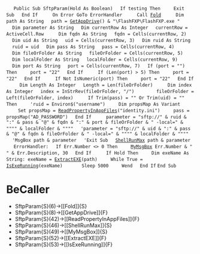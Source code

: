 &nbsp;&nbsp;&nbsp;&nbsp;
`Public Sub SftpParam(Hold As Boolean)`
&nbsp;&nbsp;&nbsp;&nbsp;`If testing Then`
&nbsp;&nbsp;&nbsp;&nbsp;&nbsp;&nbsp;&nbsp;&nbsp;`Exit Sub`
&nbsp;&nbsp;&nbsp;&nbsp;`End If`
&nbsp;&nbsp;&nbsp;&nbsp;
&nbsp;&nbsp;&nbsp;&nbsp;`On Error GoTo ErrorHandler`
&nbsp;&nbsp;&nbsp;&nbsp;
&nbsp;&nbsp;&nbsp;&nbsp;`Call `[`Fold`](Fold)
&nbsp;&nbsp;&nbsp;&nbsp;
&nbsp;&nbsp;&nbsp;&nbsp;`Dim path As String`
&nbsp;&nbsp;&nbsp;&nbsp;`path = `[`GetAppDrive`](GetAppDrive)`() & "\FlashFXP\FlashFXP.exe "`
&nbsp;&nbsp;&nbsp;&nbsp;
&nbsp;&nbsp;&nbsp;&nbsp;`Dim parameter As String`
&nbsp;&nbsp;&nbsp;&nbsp;`Dim currentRow As Integer`
&nbsp;&nbsp;&nbsp;&nbsp;`currentRow = ActiveCell.Row`
&nbsp;&nbsp;&nbsp;&nbsp;
&nbsp;&nbsp;&nbsp;&nbsp;`Dim fqdn As String`
&nbsp;&nbsp;&nbsp;&nbsp;`fqdn = Cells(currentRow, 2)`
&nbsp;&nbsp;&nbsp;&nbsp;`Dim uid As String`
&nbsp;&nbsp;&nbsp;&nbsp;`uid = Cells(currentRow, 3)`
&nbsp;&nbsp;&nbsp;&nbsp;`Dim ruid As String`
&nbsp;&nbsp;&nbsp;&nbsp;`ruid = uid`
&nbsp;&nbsp;&nbsp;&nbsp;`Dim pass As String`
&nbsp;&nbsp;&nbsp;&nbsp;`pass = Cells(currentRow, 4)`
&nbsp;&nbsp;&nbsp;&nbsp;
&nbsp;&nbsp;&nbsp;&nbsp;`Dim fileOrFolder As String`
&nbsp;&nbsp;&nbsp;&nbsp;`fileOrFolder = Cells(currentRow, 5)`
&nbsp;&nbsp;&nbsp;&nbsp;
&nbsp;&nbsp;&nbsp;&nbsp;`Dim localFolder As String`
&nbsp;&nbsp;&nbsp;&nbsp;`localFolder = Cells(currentRow, 9)`
&nbsp;&nbsp;&nbsp;&nbsp;
&nbsp;&nbsp;&nbsp;&nbsp;`Dim port As String`
&nbsp;&nbsp;&nbsp;&nbsp;`port = Cells(currentRow, 7)`
&nbsp;&nbsp;&nbsp;&nbsp;`If (port = "") Then`
&nbsp;&nbsp;&nbsp;&nbsp;&nbsp;&nbsp;&nbsp;&nbsp;`port = "22"`
&nbsp;&nbsp;&nbsp;&nbsp;`End If`
&nbsp;&nbsp;&nbsp;&nbsp;
&nbsp;&nbsp;&nbsp;&nbsp;`If (Len(port) > 5) Then`
&nbsp;&nbsp;&nbsp;&nbsp;&nbsp;&nbsp;&nbsp;&nbsp;`port = "22"`
&nbsp;&nbsp;&nbsp;&nbsp;`End If`
&nbsp;&nbsp;&nbsp;&nbsp;
&nbsp;&nbsp;&nbsp;&nbsp;`If Not IsNumeric(port) Then`
&nbsp;&nbsp;&nbsp;&nbsp;&nbsp;&nbsp;&nbsp;&nbsp;`port = "22"`
&nbsp;&nbsp;&nbsp;&nbsp;`End If`
&nbsp;&nbsp;&nbsp;&nbsp;
&nbsp;&nbsp;&nbsp;&nbsp;`Dim Length As Integer`
&nbsp;&nbsp;&nbsp;&nbsp;`Length = Len(fileOrFolder)`
&nbsp;&nbsp;&nbsp;&nbsp;
&nbsp;&nbsp;&nbsp;&nbsp;`Dim index As Integer`
&nbsp;&nbsp;&nbsp;&nbsp;`index = InStrRev(fileOrFolder, "/")`
&nbsp;&nbsp;&nbsp;&nbsp;
&nbsp;&nbsp;&nbsp;&nbsp;
&nbsp;&nbsp;&nbsp;&nbsp;`fileOrFolder = Left(fileOrFolder, index)`
&nbsp;&nbsp;&nbsp;&nbsp;
&nbsp;&nbsp;&nbsp;&nbsp;`If Trim(pass) = "" Or Trim(uid) = "" Then`
&nbsp;&nbsp;&nbsp;&nbsp;&nbsp;&nbsp;&nbsp;&nbsp;`'ruid = Environ$("username")`
&nbsp;&nbsp;&nbsp;&nbsp;&nbsp;&nbsp;&nbsp;&nbsp;`Dim propsMap As Variant`
&nbsp;&nbsp;&nbsp;&nbsp;&nbsp;&nbsp;&nbsp;&nbsp;`Set propsMap = `[`ReadPropertyInAppFiles`](ReadPropertyInAppFiles)`("identity.ini")`
&nbsp;&nbsp;&nbsp;&nbsp;&nbsp;&nbsp;&nbsp;&nbsp;`pass = propsMap("AD_PASSWORD")`
&nbsp;&nbsp;&nbsp;&nbsp;`End If`
&nbsp;&nbsp;&nbsp;&nbsp;
&nbsp;&nbsp;&nbsp;&nbsp;`parameter = "sftp://" & ruid & ":" & pass & "@" & fqdn & ":" & port & fileOrFolder & " -local=" & """" & localFolder & """"`
&nbsp;&nbsp;&nbsp;&nbsp;`'parameter = "sftp://" & uid & ":" & pass & "@" & fqdn & fileOrFolder & " -local=" & """" & localFolder & """"`
&nbsp;&nbsp;&nbsp;&nbsp;`'MsgBox path & parameter`
&nbsp;&nbsp;&nbsp;&nbsp;`'Exit Sub`
&nbsp;&nbsp;&nbsp;&nbsp;[`ShellRunMax`](ShellRunMax)` path & parameter`
&nbsp;&nbsp;&nbsp;&nbsp;
`ErrorHandler:`
&nbsp;&nbsp;&nbsp;&nbsp;`If Err.Number <> 0 Then`
&nbsp;&nbsp;&nbsp;&nbsp;&nbsp;&nbsp;&nbsp;&nbsp;[`MyMsgBox`](MyMsgBox)` Err.Number & " " & Err.Description, 30`
&nbsp;&nbsp;&nbsp;&nbsp;`End If`
&nbsp;&nbsp;&nbsp;&nbsp;
&nbsp;&nbsp;&nbsp;&nbsp;`If Hold Then`
&nbsp;&nbsp;&nbsp;&nbsp;&nbsp;&nbsp;&nbsp;&nbsp;`Dim exeName As String: exeName = `[`ExtractEXE`](ExtractEXE)`(path)`
&nbsp;&nbsp;&nbsp;&nbsp;&nbsp;&nbsp;&nbsp;&nbsp;`While True = `[`IsExeRunning`](IsExeRunning)`(exeName)`
&nbsp;&nbsp;&nbsp;&nbsp;&nbsp;&nbsp;&nbsp;&nbsp;&nbsp;&nbsp;&nbsp;&nbsp;`Sleep 5000`
&nbsp;&nbsp;&nbsp;&nbsp;&nbsp;&nbsp;&nbsp;&nbsp;`Wend`
&nbsp;&nbsp;&nbsp;&nbsp;`End If`
`End Sub`


# BeCaller
- SftpParam{S}(6)->[[Fold]]{S}
- SftpParam{S}(8)->[[GetAppDrive]]{F}
- SftpParam{S}(42)->[[ReadPropertyInAppFiles]]{F}
- SftpParam{S}(46)->[[ShellRunMax]]{S}
- SftpParam{S}(49)->[[MyMsgBox]]{S}
- SftpParam{S}(52)->[[ExtractEXE]]{F}
- SftpParam{S}(53)->[[IsExeRunning]]{F}

